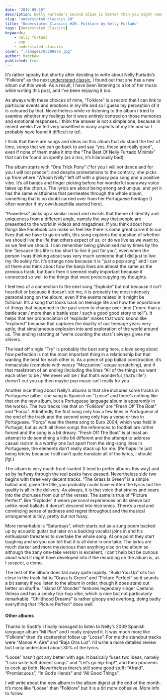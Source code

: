 ```yaml
---
date: "2012-09-19"
description: Nelly Furtado's second album is better than you might remember...
slug: "understated-classics-20" 
title: "Understated Classics #20: Folklore by Nelly Furtado"
tags: [Understated Classics]
keywords:
    - nelly furtado
    - pop
    - understated classics
cover: "./images/UC20Hero.jpg"
author: Matthew
published: true
---
```


It’s rather spooky but shortly after deciding to write about Nelly Furtado’s “Folklore” as the next [understated classic](understated-classics), I found out that she has a new album out this week. As a result, I have been listening to a lot of her music while writing this post, and I’ve been enjoying it too.

As always with these choices of mine, “Folklore” is a record that I can link to particular events and emotions in my life and so I guess my perception of it is coloured by that. Nevertheless while re-listening to the album I tried to examine whether my feelings for it were _entirely_ centred on those memories and emotional responses. I think the answer is not a simple one, because in recent weeks I’ve felt very unsettled in many aspects of my life and so I probably have found it difficult to tell.

I think that there are songs and ideas on this album that do stand the test of time, songs that we can go back to and say “yes, these are really good”, even if none of them make it into the “The Best Of Nelly Furtado Minimix” that can be found on spotify (as a mix, it’s hilariously bad):

The album starts with “One Trick Pony” (“for you I will not dance and for you I will not prance”) and despite protestations to the contrary, she picks up from where “Whoah Nelly” left off with a glossy pop song and a positive vibe. It’s all banjos and finger picking before her wonderful soaraway voice takes up the chorus. The lyrics are about being strong and unique, and yet it has the same wistfulness that permeates through the whole album, something that is no doubt carried over from her Portuguese heritage (I often wonder if my own lusophilia started here).

“Powerless” picks up a similar mood and revisits that theme of identity and uniqueness from a different angle, namely the way that people are presented to the world in videos and magazines. If you think about how things like Facebook can make us feel like there is some great current to our lives that we have to go on with, this song explores the question of whether we should live the life that others expect of us, or do we live as we want to, as we feel we should. I can remember being galvanised many times by the line “because this life is too short to live it just for you”, even when the person I was thinking about was very much someone that I did just to live my life solely for. It’s strange now because it is “just a pop song” and I can sit there and think about how the banjo lines are almost the same as the previous track, but back then it seemed really important because it connected so well to the things that were preoccupying my thoughts.

I feel less of a connection to the next song “Explode” but not because it isn’t heartfelt or because it doesn’t stir me, it is probably the most intensely personal song on the album, even if the events related in it might be fictional. It’s a song that looks back on teenage life and how the importance of things that happened in the past seem to change over time (“more than a battle scar / more than a battle scar / such a good good story to tell”). It helps that her pronunciation of “explode” makes that word sound like “explored” because that captures the duality of our teenage years very aptly, that simultaneous explosion into and exploration of the world around us. The ending (starting at “we’re counting the stars”) always gives me shivers.

The lead off single “Try” is probably the best song here, a love song about how perfection is not the most important thing in a relationship but that wanting the best for each other is. As a piece of pop ballad construction, it’s immaculate (complete with woozy “Mezzanine”-esque scratching), and if that maelstrom of an ending (including the lines “All of the things we want each other to be / We never will be / But that’s wonderful, that’s life”) doesn’t cut you up then maybe pop music isn’t really for you.

Another nice thing about Nelly’s albums is that she includes some tracks in Portuguese (albeit she sang in Spanish on “Loose” and there’s nothing like that on the new album, but a Portuguese language album is apparently in the works). The two tracks like that on “Folklore” are “Fresh Off The Boat” and “Força”. Admittedly the first song only has a few lines in Portuguese at the end of the track and the second song only has a verse or two in Portuguese. “Força” was the theme song to Euro 2004, which was held in Portugal, but as with all these songs the references to football are rather forced and the song is a bit dreary. “Fresh Off The Boat” is at least an attempt to do something a little bit different and the attempt to address casual racism is a worthy one but apart from the sing-song lines in Portuguese, the elements don’t really stack up for me. (Perhaps I’m just being tetchy because I still can’t quite translate all of the lyrics, I should jfgi.)

The album is very much front-loaded (I tend to prefer albums this way) and so by halfway through the real peaks have passed. Nevertheless side two begins with three very decent tracks. “The Grass Is Green” is a simple ballad and, given the title, you probably could have written the lyrics but the quality is all in the delivery. As always, it is that voice that strains and soars into the choruses from out of the verses. The same is true of “Picture Perfect”, like “Explode” it wears personal experiences on its sleeve but unlike most ballads it doesn’t descend into histrionics. There’s a real and convincing sense of sadness and regret throughout and the musical arrangement is tidy, pretty but not fussy.

More remarkable is “Saturdays”, which starts out as a sung poem backed up by acoustic guitar but later on a backing vocalist joins in and his enthusiasm threatens to overtake the whole song. At one point they start laughing and so you can tell that it is all done in one take. The lyrics are much darker and more mysterious than anything else on the album so although the zany one-take version is excellent, I can’t help but be curious about what it might have developed into if the recording on the album is, as I suspect, a demo.

The rest of the album does tail away quite rapidly. “Build You Up” sits too close in the track list to “Grass Is Green” and “Picture Perfect” so it sounds a bit samey if you listen to the album in order, though it does stand out better on shuffle. “Island Of Wonder” features legendary singer Caetano Veloso and has a smoky trip-hop vibe, which is nice but not particularly remarkable. “Childhood Dreams” is rather gloopy and overlong, doing badly everything that “Picture Perfect” does well.

#### Other albums

Thanks to Spotify I finally managed to listen to Nelly’s 2009 Spanish language album “Mi Plan” and I really enjoyed it. It was much more like “Folklore” than it’s scattershot follow up “Loose”. For me the standout tracks were “Manos Al Aire” and “Baja Otra Luz”. I’d write a more detailed review but I only understood about 30% of the lyrics.

“Loose” hasn’t got any better with age. It basically fuses two ideas, namely “I can write half decent songs” and “Let’s go hip-hop!”, and then proceeds to cock up both. Nevertheless there’s still some good stuff: “Afraid”, “Promiscuous”, “In God’s Hands” and “All Good Things”.

I will write about the new album in the album digest at the end of the month. It’s more like “Loose” than “Folklore” but it is a bit more cohesive. More info to follow.